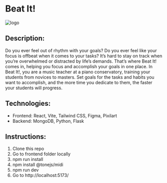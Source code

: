 # Beat It!
![logo](https://github.com/user-attachments/assets/fe933953-df7d-4ee0-ab09-7603c89ed7c1)

## Description:
Do you ever feel out of rhythm with your goals? Do you ever feel like your focus is offbeat when it comes to your tasks? It’s hard to stay on track when you’re overwhelmed or distracted by life’s demands. That’s where Beat It! comes in, helping you focus and accomplish your goals in one place. In Beat It!, you are a music teacher at a piano conservatory, training your students from novices to masters. Set goals for the tasks and habits you want to accomplish, and the more time you dedicate to them, the faster your students will progress.

## Technologies:
* Frontend: React, Vite, Tailwind CSS, Figma, Pixilart
* Backend: MongoDB, Python, Flask

## Instructions:
1. Clone this repo
2. Go to frontend folder locally
3. npm run install
4. npm install @tonejs/midi
5. npm run dev
6. Go to http://localhost:5173/
